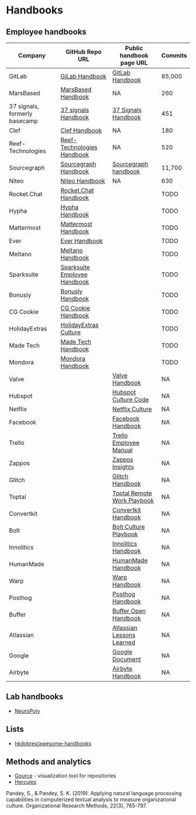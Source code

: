 # Handbooks

## Employee handbooks

| Company           | GitHub Repo URL                                                                 | Public handbook page URL                                                                                                 | Commits |
|-------------------|---------------------------------------------------------------------------------|--------------------------------------------------------------------------------------------------------------------------| ------- |
| GitLab            | [GiLab Handbook](https://gitlab.com/gitlab-com/content-sites/handbook)          | [GitLab Handbook](https://handbook.gitlab.com/)                                                                          | 85,000  |
| MarsBased         | [MarsBased Handbook](https://github.com/MarsBased/handbook)                     | NA                                                                                                                       | 260     |
| 37 signals, formerly basecamp| [37 signals Handbook](https://github.com/basecamp/handbook)          | [37 Signals Handbook](https://basecamp.com/handbook)                                                                     | 451     |
| Clef              | [Clef Handbook](https://github.com/clef/handbook)                               | NA                                                                                                                       | 180     |
| Reef-Technologies | [Reef-Technologies Handbook](https://github.com/reef-technologies/handbook)     | NA                                                                                                                       | 520     |
| Sourcegraph       | [Sourcegraph Handbook](https://github.com/sourcegraph/handbook)                 | [Sourcegraph handbook](https://basecamp.com/handbook)                                                                    | 11,700  |
| Niteo             | [Niteo Handbook](https://github.com/teamniteo/handbook)                         | NA                                                                                                                       | 630     |
| Rocket.Chat       | [Rocket.Chat Handbook](https://github.com/RocketChat/handbook)                  |                                                                                                                          | TODO    |
| Hypha             | [Hypha Handbook](https://github.com/hyphacoop/handbook)                         |                                                                                                                          | TODO    |
| Mattermost        | [Mattermost Handbook](https://github.com/mattermost/mattermost-handbook)        |                                                                                                                          | TODO    |
| Ever              | [Ever Handbook](https://github.com/ever-co/handbook)                            |                                                                                                                          | TODO    |
| Meltano           | [Meltano Handbook](https://github.com/meltano/handbook)                         |                                                                                                                          | TODO    |
| Sparksuite        | [Sparksuite Employee Handbook](https://github.com/sparksuite/employee-handbook) |                                                                                                                          | TODO    |
| Bonusly           | [Bonusly Handbook](https://github.com/bonusly/un-handbook)                      |                                                                                                                          | TODO    |
| CG Cookie         | [CG Cookie Handbook](https://github.com/CGCookie/handbook)                      |                                                                                                                          | TODO    |
| HolidayExtras     | [HolidayExtras Culture](https://github.com/holidayextras/culture)               |                                                                                                                          | TODO    |
| Made Tech         | [Made Tech Handbook](https://github.com/madetech/handbook)                      |                                                                                                                          | TODO    |
| Mondora           | [Mondora Handbook](https://github.com/mondora/handbook)                         |                                                                                                                          | TODO    |
| Valve             |                                                                                 | [Valve Handbook](https://assets.sbnation.com/assets/1074301/Valve_Handbook_LowRes.pdf)                                   | NA      |
| Hubspot           |                                                                                 | [Hubspot Culture Code](https://de.slideshare.net/slideshow/the-hubspot-culture-code-creating-a-company-we-love/17415022) | NA      |
| Netflix           |                                                                                 | [Netflix Culture](https://igormroz.com/documents/netflix_culture.pdf)                                                    | NA      |
| Facebook          |                                                                                 | [Facebook Handbook](https://airows.com/creative/a-look-inside-the-beautiful-handbook-facebook-gives-all-new-employees)   | NA      |
| Trello            |                                                                                 | [Trello Employee Manual](https://trello.com/b/HbTEX5hb/employee-manual)                                                  | NA      |
| Zappos            |                                                                                 | [Zappos Insights](https://www.zappos.com/c/zappos-insights)                                                              | NA      |
| Glitch            |                                                                                 | [Glitch Handbook](https://handbook.glitch.me/)                                                                           | NA      |
| Toptal            |                                                                                 | [Toptal Remote Work Playbook](https://www.toptal.com/remote-work-playbook)                                               | NA      |
| Convertkit        |                                                                                 | [Convertkit Handbook](https://convertkit.com/handbook)                                                                   | NA      |
| Bolt              |                                                                                 | [Bolt Culture Playbook](https://conscious.org/bolts-conscious-culture-culture-playbook/)                                 | NA      |
| Innolitics        |                                                                                 | [Innolitics Handbook](https://innolitics.com/about/handbook/)                                                            | NA      |
| HumanMade         |                                                                                 | [HumanMade Handbook](https://handbook.hmn.md/)                                                                           | NA      |
| Warp              |                                                                                 | [Warp Handbook](https://warpdev.notion.site/Public-Warp-How-We-Work-b872d41a1da743fca18220a731aeba48)                    | NA      |
| Posthog           |                                                                                 | [Posthog Handbook](https://posthog.com/handbook)                                                                         | NA      |
| Buffer            |                                                                                 | [Buffer Open Handbook](https://buffer.com/open)                                                                          | NA      |
| Atlassian         |                                                                                 | [Atlassian Lessons Learned](https://atlassianblog.wpengine.com/wp-content/uploads/2024/01/lessonslearned.pdf)            | NA      |
| Google            |                                                                                 | [Google Document](https://docs.google.com/document/d/1MiDUOqiY8UHUxbHqe9sVa8rezFplnl1b2HBxAZGKGh8/edit)                  | NA      |
| Airbyte           |                                                                                 | [Airbyte Handbook](https://handbook.airbyte.com/)                                                                        | NA      |


## Lab handbooks

- [NeuroPoly](https://neuro.polymtl.ca/README.html)

## Lists

- [hkdobrev/awesome-handbooks](https://github.com/hkdobrev/awesome-handbooks)

## Methods and analytics

- [Gource](https://github.com/acaudwell/Gource) - visualization tool for repositories
- [Hercules](https://github.com/src-d/hercules)

Pandey, S., & Pandey, S. K. (2019). Applying natural language processing capabilities in computerized textual analysis to measure organizational culture. Organizational Research Methods, 22(3), 765-797.
